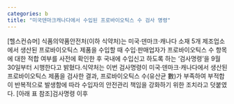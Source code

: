 ```yaml
---
categories: b
title: "미국덴마크캐나다에서 수입된 프로바이오틱스 수 검사 명령"
---
```

[헬스컨슈머] 식품의약품안전처(이하 식약처)는 미국‧덴마크‧캐나다 소재 5개 제조업소에서 생산된 프로바이오틱스 제품을 수입할 때 수입‧판매업자가 프로바이오틱스 수 항목에 대한 적합 여부를 사전에 확인한 후 국내에 수입신고 하도록 하는 ‘검사명령’을 9월 30일부터 시행한다고 밝혔다.식약처는 이번 검사명령이 미국‧덴마크‧캐나다에서 생산된 프로바이오틱스 제품을 검사한 결과, 프로바이오틱스 수(유산균 數)가 부족하여 부적합이 반복적으로 발생함에 따라 수입자의 안전관리 책임을 강화하기 위한 조치라고 덧붙였다. [아래 표 참조]검사명령 이후
